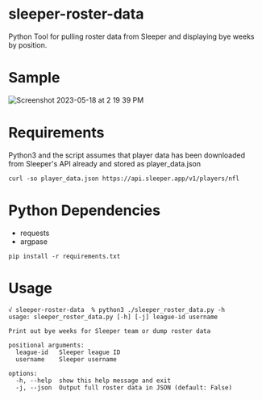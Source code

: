 # sleeper-roster-data
Python Tool for pulling roster data from Sleeper and displaying bye weeks by position.

# Sample
![Screenshot 2023-05-18 at 2 19 39 PM](https://github.com/jgleonard/sleeper-roster-data/assets/26628621/c5d41236-6146-4557-a0e2-35cd5afb723c)

# Requirements
Python3 and the script assumes that player data has been downloaded from Sleeper's API already and stored as player_data.json
```
curl -so player_data.json https://api.sleeper.app/v1/players/nfl
```

# Python Dependencies
* requests
* argpase

```
pip install -r requirements.txt
```


# Usage
```
√ sleeper-roster-data  % python3 ./sleeper_roster_data.py -h
usage: sleeper_roster_data.py [-h] [-j] league-id username

Print out bye weeks for Sleeper team or dump roster data

positional arguments:
  league-id   Sleeper league ID
  username    Sleeper username

options:
  -h, --help  show this help message and exit
  -j, --json  Output full roster data in JSON (default: False)
```
